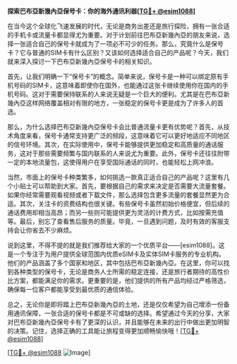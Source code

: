 **探索巴布亞新幾內亞保号卡：你的海外通讯利器[[TG💪+ @esim1088](https://t.me/s/esim1088)]**

在当今这个全球化飞速发展的时代，无论是商务出差还是旅行探险，拥有一张合适的手机卡或流量卡都显得尤为重要。对于计划前往巴布亞新幾內亞的朋友来说，选择一张适合自己的保号卡就成为了一项必不可少的任务。那么，究竟什么是保号卡？它与普通的SIM卡有什么区别？又该如何选择适合自己的产品呢？今天，我们就来深入探讨一下巴布亞新幾內亞保号卡的相关知识。

首先，让我们明确一下“保号卡”的概念。简单来说，保号卡是一种可以绑定原有手机号码的SIM卡，这意味着即使你在国外，也能通过这张卡继续使用你在国内的手机号码。这对于需要保持联系的人来说无疑是一个巨大的便利。尤其是在巴布亞新幾內亞这样网络覆盖相对有限的地方，一张稳定的保号卡更是成为了许多人的首选。

那么，为什么选择巴布亞新幾內亞保号卡会比普通流量卡更有优势呢？首先，从技术角度来看，保号卡通常支持更广泛的频段，这意味着它可以更好地适应不同地区的信号环境。其次，在实际使用中，保号卡能够提供更加稳定和高质量的通话服务，这对于那些需要频繁与国内联系的人来说尤为重要。此外，保号卡还往往附带一定的本地流量包，这使得用户在享受国际通话的同时，也能轻松上网冲浪。

当然，市面上的保号卡种类繁多，如何挑选一款真正适合自己的产品呢？这里有几个小贴士可以帮助到大家。首先，要根据自己的需求来决定是否需要大流量套餐。如果你经常需要观看视频或者下载文件，那么选择包含更多流量的套餐显然更为合适。其次，关注卡的资费结构也很关键。有些保号卡虽然初始价格便宜，但后续的通话费用却相当高昂；而另一些则可能提供更为灵活的计费方式，比如按需充值等。最后，别忘了查看售后服务的质量。毕竟，一旦遇到问题，及时有效的客服支持会让你省去不少麻烦。

说到这里，不得不提的就是我们推荐给大家的一个优质平台——[esim1088]。这是一个专注于为用户提供全球范围内优质eSIM卡及实体SIM卡服务的专业机构。他们的产品涵盖了多个国家和地区，其中包括巴布亞新幾內亞。在这里，你可以找到各种类型的保号卡，无论是商务人士所需的稳定连接，还是旅行者期待的高性价比方案，都能满足你的需求。更重要的是，他们提供的所有产品均经过严格筛选，确保每一位客户都能享受到最优质的通信体验。

总之，无论你是即将踏上巴布亞新幾內亞的土地，还是仅仅希望为自己增添一份备用通讯保障，一张合适的保号卡都是不可或缺的选择。希望通过今天的分享，大家对巴布亞新幾內亞保号卡有了更深的认识，并且能够在未来的出行中做出更加明智的决策。记住，选择正确的工具能让旅程变得更加顺畅愉快哦！[[TG💪+ @esim1088](https://t.me/s/esim1088)] 

[[TG💪+ @esim1088](https://t.me/s/esim1088) ![Image](https://i.postimg.cc/4NQfJmqS/Snipaste-2025-05-13-00-14-12.png)]